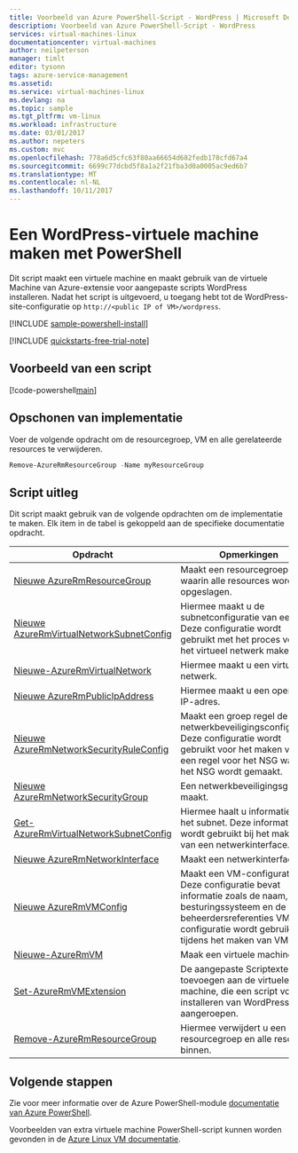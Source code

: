 ```yaml
---
title: Voorbeeld van Azure PowerShell-Script - WordPress | Microsoft Docs
description: Voorbeeld van Azure PowerShell-Script - WordPress
services: virtual-machines-linux
documentationcenter: virtual-machines
author: neilpeterson
manager: timlt
editor: tysonn
tags: azure-service-management
ms.assetid: 
ms.service: virtual-machines-linux
ms.devlang: na
ms.topic: sample
ms.tgt_pltfrm: vm-linux
ms.workload: infrastructure
ms.date: 03/01/2017
ms.author: nepeters
ms.custom: mvc
ms.openlocfilehash: 778a6d5cfc63f80aa66654d682fedb178cfd67a4
ms.sourcegitcommit: 6699c77dcbd5f8a1a2f21fba3d0a0005ac9ed6b7
ms.translationtype: MT
ms.contentlocale: nl-NL
ms.lasthandoff: 10/11/2017
---
```

# <a name="create-a-wordpress-vm-with-powershell"></a>Een WordPress-virtuele machine maken met PowerShell

Dit script maakt een virtuele machine en maakt gebruik van de virtuele Machine van Azure-extensie voor aangepaste scripts WordPress installeren. Nadat het script is uitgevoerd, u toegang hebt tot de WordPress-site-configuratie op `http://<public IP of VM>/wordpress`. 

[!INCLUDE [sample-powershell-install](../../../includes/sample-powershell-install.md)]

[!INCLUDE [quickstarts-free-trial-note](../../../includes/quickstarts-free-trial-note.md)]

## <a name="sample-script"></a>Voorbeeld van een script

[!code-powershell[main](../../../powershell_scripts/virtual-machine/create-wordpress-mysql/create-wordpress-mysql.ps1 "Create VM WordPress")]

## <a name="clean-up-deployment"></a>Opschonen van implementatie 

Voer de volgende opdracht om de resourcegroep, VM en alle gerelateerde resources te verwijderen.

```powershell
Remove-AzureRmResourceGroup -Name myResourceGroup
```

## <a name="script-explanation"></a>Script uitleg

Dit script maakt gebruik van de volgende opdrachten om de implementatie te maken. Elk item in de tabel is gekoppeld aan de specifieke documentatie opdracht.

| Opdracht | Opmerkingen |
|---|---|
| [Nieuwe AzureRmResourceGroup](/powershell/module/azurerm.resources/new-azurermresourcegroup) | Maakt een resourcegroep waarin alle resources worden opgeslagen. |
| [Nieuwe AzureRmVirtualNetworkSubnetConfig](/powershell/module/azurerm.network/new-azurermvirtualnetworksubnetconfig) | Hiermee maakt u de subnetconfiguratie van een. Deze configuratie wordt gebruikt met het proces voor het virtueel netwerk maken. |
| [Nieuwe-AzureRmVirtualNetwork](/powershell/module/azurerm.network/new-azurermvirtualnetwork) | Hiermee maakt u een virtueel netwerk. |
| [Nieuwe AzureRmPublicIpAddress](/powershell/module/azurerm.network/new-azurermpublicipaddress) | Hiermee maakt u een openbaar IP-adres. |
| [Nieuwe AzureRmNetworkSecurityRuleConfig](/powershell/module/azurerm.network/new-azurermnetworksecurityruleconfig) | Maakt een groep regel de netwerkbeveiligingsconfiguratie. Deze configuratie wordt gebruikt voor het maken van een regel voor het NSG wanneer het NSG wordt gemaakt. |
| [Nieuwe AzureRmNetworkSecurityGroup](/powershell/module/azurerm.network/new-azurermnetworksecuritygroup) | Een netwerkbeveiligingsgroep maakt. |
| [Get-AzureRmVirtualNetworkSubnetConfig](/powershell/module/azurerm.network/get-azurermvirtualnetworksubnetconfig) | Hiermee haalt u informatie over het subnet. Deze informatie wordt gebruikt bij het maken van een netwerkinterface. |
| [Nieuwe AzureRmNetworkInterface](/powershell/module/azurerm.network/new-azurermnetworkinterface) | Maakt een netwerkinterface. |
| [Nieuwe AzureRmVMConfig](/powershell/module/azurerm.compute/new-azurermvmconfig) | Maakt een VM-configuratie. Deze configuratie bevat informatie zoals de naam, het besturingssysteem en de beheerdersreferenties VM. De configuratie wordt gebruikt tijdens het maken van VM. |
| [Nieuwe-AzureRmVM](/powershell/module/azurerm.compute/new-azurermvm) | Maak een virtuele machine. |
| [Set-AzureRmVMExtension](/powershell/module/azurerm.compute/set-azurermvmextension) | De aangepaste Scriptextensie toevoegen aan de virtuele machine, die een script voor het installeren van WordPress wordt aangeroepen. |
|[Remove-AzureRmResourceGroup](/powershell/module/azurerm.resources/remove-azurermresourcegroup) | Hiermee verwijdert u een resourcegroep en alle resources binnen. |

## <a name="next-steps"></a>Volgende stappen

Zie voor meer informatie over de Azure PowerShell-module [documentatie van Azure PowerShell](/powershell/azure/overview).

Voorbeelden van extra virtuele machine PowerShell-script kunnen worden gevonden in de [Azure Linux VM documentatie](../linux/powershell-samples.md?toc=%2fazure%2fvirtual-machines%2flinux%2ftoc.json).
